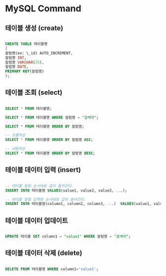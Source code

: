 # MySQL Command

## 테이블 생성 (create)

```SQL

CREATE TABLE 테이블명
(
칼럼명(ex: \_id) AUTO_INCREMENT,
칼럼명 INT,
칼럼명 VARCHAR(25),
칼럼명 DATE,
PRIMARY KEY(칼럼명)
);

```

## 테이블 조회 (select)

```SQL

SELECT * FROM 테이블명;

SELECT * FROM 테이블명 WHERE 칼럼명 = "검색어";

SELECT * FROM 테이블명 ORDER BY 칼럼명;

-- 오름차순
SELECT * FROM 테이블명 ORDER BY 칼럼명 ASC;

-- 내림차순
SELECT * FROM 테이블명 ORDER BY 칼럼명 DESC;

```

## 테이블 데이터 입력 (insert)

```SQL

-- 테이블 칼럼 순서대로 값이 들어간다.
INSERT INTO 테이블명 VALUES(value1, value2, value3, ...);

-- 테이블 칼럼 입력한 순서대로 값이 들어간다.
INSERT INTO 테이블명(column1, column2, column3, ...)  VALUES(value1, value2, value3, ...);

```

## 테이블 데이터 업데이트

```SQL

UPDATE 테이블 SET column1 = "value1" WHERE 칼럼명 = "검색어";

```

## 테이블 데이터 삭제 (delete)

```SQL

DELETE FROM 테이블명 WHERE column1='value1';

```
